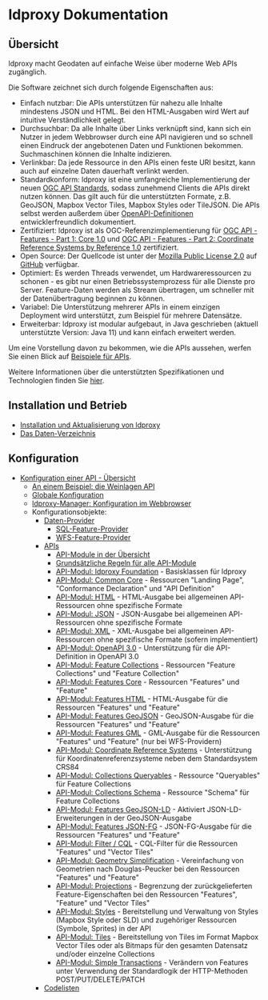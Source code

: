 # ldproxy Dokumentation

## Übersicht

ldproxy macht Geodaten auf einfache Weise über moderne Web APIs zugänglich.

Die Software zeichnet sich durch folgende Eigenschaften aus:

* Einfach nutzbar: Die APIs unterstützen für nahezu alle Inhalte mindestens JSON und HTML. Bei den HTML-Ausgaben wird Wert auf intuitive Verständlichkeit gelegt.
* Durchsuchbar: Da alle Inhalte über Links verknüpft sind, kann sich ein Nutzer in jedem Webbrowser durch eine API navigieren und so schnell einen Eindruck der angebotenen Daten und Funktionen bekommen. Suchmaschinen können die Inhalte indizieren.
* Verlinkbar: Da jede Ressource in den APIs einen feste URI besitzt, kann auch auf einzelne Daten dauerhaft verlinkt werden.
* Standardkonform: ldproxy ist eine umfangreiche Implementierung der neuen [OGC API Standards](https://ogcapi.ogc.org/), sodass zunehmend Clients die APIs direkt nutzen können. Das gilt auch für die unterstützten Formate, z.B. GeoJSON, Mapbox Vector Tiles, Mapbox Styles oder TileJSON. Die APIs selbst werden außerdem über [OpenAPI-Definitionen](https://www.openapis.org/) entwicklerfreundlich dokumentiert.
* Zertifiziert: ldproxy ist als OGC-Referenzimplementierung für [OGC API - Features - Part 1: Core 1.0](http://www.opengis.net/doc/IS/ogcapi-features-1/1.0) und [OGC API - Features - Part 2: Coordinate Reference Systems by Reference 1.0](http://www.opengis.net/doc/IS/ogcapi-features-2/1.0) zertifiziert.
* Open Source: Der Quellcode ist unter der [Mozilla Public License 2.0](http://mozilla.org/MPL/2.0/) auf [GitHub](https://github.com/interactive-instruments/ldproxy) verfügbar.
* Optimiert: Es werden Threads verwendet, um Hardwareressourcen zu schonen - es gibt nur einen Betriebssystemprozess für alle Dienste pro Server. Feature-Daten werden als Stream übertragen, um schneller mit der Datenübertragung beginnen zu können.
* Variabel: Die Unterstützung mehrerer APIs in einem einzigen Deployment wird unterstützt, zum Beispiel für mehrere Datensätze.
* Erweiterbar: ldproxy ist modular aufgebaut, in Java geschrieben (aktuell unterstützte Version: Java 11) und kann einfach erweitert werden.

Um eine Vorstellung davon zu bekommen, wie die APIs aussehen, werfen Sie einen Blick auf [Beispiele für APIs](demos.md).

Weitere Informationen über die unterstützten Spezifikationen und Technologien finden Sie [hier](specifications.md).

## Installation und Betrieb

* [Installation und Aktualisierung von ldproxy](deployment.md)
* [Das Daten-Verzeichnis](data-folder.md)

## Konfiguration

* [Konfiguration einer API - Übersicht](configuration/README.md)
  * [An einem Beispiel: die Weinlagen API](../../demo/vineyards/README.md)
  * [Globale Konfiguration](configuration/global-configuration.md)
  * [ldproxy-Manager: Konfiguration im Webbrowser](configuration/manager/README.md)
  * Konfigurationsobjekte:
    * [Daten-Provider](configuration/providers/README.md)
      * [SQL-Feature-Provider](configuration/providers/sql.md)
      * [WFS-Feature-Provider](configuration/providers/wfs.md)
    * [APIs](configuration/services/README.md)
      * [API-Module in der Übersicht](configuration/services/building-blocks/README.md)
      * [Grundsätzliche Regeln für alle API-Module](configuration/services/building-blocks/general-rules.md)
      * [API-Modul: ldproxy Foundation](configuration/services/building-blocks/foundation.md) - Basisklassen für ldproxy
      * [API-Modul: Common Core](configuration/services/building-blocks/common.md) - Ressourcen "Landing Page", "Conformance Declaration" und "API Definition"
      * [API-Modul: HTML](configuration/services/building-blocks/html.md) - HTML-Ausgabe bei allgemeinen API-Ressourcen ohne spezifische Formate
      * [API-Modul: JSON](configuration/services/building-blocks/json.md) - JSON-Ausgabe bei allgemeinen API-Ressourcen ohne spezifische Formate
      * [API-Modul: XML](configuration/services/building-blocks/xml.md) - XML-Ausgabe bei allgemeinen API-Ressourcen ohne spezifische Formate (sofern implementiert)
      * [API-Modul: OpenAPI 3.0](configuration/services/building-blocks/oas30.md) - Unterstützung für die API-Definition in OpenAPI 3.0
      * [API-Modul: Feature Collections](configuration/services/building-blocks/collections.md) - Ressourcen "Feature Collections" und "Feature Collection"
      * [API-Modul: Features Core](configuration/services/building-blocks/features-core.md) - Ressourcen "Features" und "Feature"
      * [API-Modul: Features HTML](configuration/services/building-blocks/features-html.md) - HTML-Ausgabe für die Ressourcen "Features" und "Feature"
      * [API-Modul: Features GeoJSON](configuration/services/building-blocks/geojson.md) - GeoJSON-Ausgabe für die Ressourcen "Features" und "Feature"
      * [API-Modul: Features GML](configuration/services/building-blocks/gml.md) - GML-Ausgabe für die Ressourcen "Features" und "Feature" (nur bei WFS-Providern)
      * [API-Modul: Coordinate Reference Systems](configuration/services/building-blocks/crs.md) - Unterstützung für Koordinatenreferenzsysteme neben dem Standardsystem CRS84
      * [API-Modul: Collections Queryables](configuration/services/building-blocks/queryables.md) - Ressource "Queryables" für Feature Collections
      * [API-Modul: Collections Schema](configuration/services/building-blocks/schema.md) - Ressource "Schema" für Feature Collections
      * [API-Modul: Features GeoJSON-LD](configuration/services/building-blocks/geojson-ld.md) - Aktiviert JSON-LD-Erweiterungen in der GeoJSON-Ausgabe
      * [API-Modul: Features JSON-FG](configuration/services/building-blocks/json-fg.md) - JSON-FG-Ausgabe für die Ressourcen "Features" und "Feature"
      * [API-Modul: Filter / CQL](configuration/services/building-blocks/filter.md) - CQL-Filter für die Ressourcen "Features" und "Vector Tiles"
      * [API-Modul: Geometry Simplification](configuration/services/building-blocks/geometry-simplification.md) - Vereinfachung von Geometrien nach Douglas-Peucker bei den Ressourcen "Features" und "Feature"
      * [API-Modul: Projections](configuration/services/building-blocks/projections.md) - Begrenzung der zurückgelieferten Feature-Eigenschaften bei den Ressourcen "Features", "Feature" und "Vector Tiles"
      * [API-Modul: Styles](configuration/services/building-blocks/styles.md) - Bereitstellung und Verwaltung von Styles (Mapbox Style oder SLD) und zugehöriger Ressourcen (Symbole, Sprites) in der API
      * [API-Modul: Tiles](configuration/services/building-blocks/tiles.md) - Bereitstellung von Tiles im Format Mapbox Vector Tiles oder als Bitmaps für den gesamten Datensatz und/oder einzelne Collections
      * [API-Modul: Simple Transactions](configuration/services/building-blocks/transactional.md) - Verändern von Features unter Verwendung der Standardlogik der HTTP-Methoden POST/PUT/DELETE/PATCH
    * [Codelisten](configuration/codelists/README.md)
